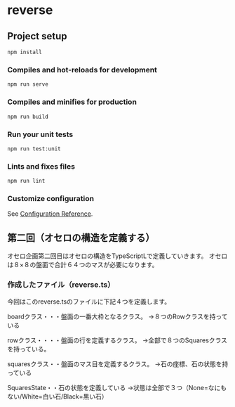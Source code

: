 # reverse

## Project setup
```
npm install
```

### Compiles and hot-reloads for development
```
npm run serve
```

### Compiles and minifies for production
```
npm run build
```

### Run your unit tests
```
npm run test:unit
```

### Lints and fixes files
```
npm run lint
```

### Customize configuration
See [Configuration Reference](https://cli.vuejs.org/config/).


## 第二回（オセロの構造を定義する）
オセロ企画第二回目はオセロの構造をTypeScriptLで定義していきます。
オセロは８×８の盤面で合計６４つのマスが必要になります。

### 作成したファイル（reverse.ts）
今回はこのreverse.tsのファイルに下記４つを定義します。

boardクラス・・・盤面の一番大枠となるクラス。
→８つのRowクラスを持っている

rowクラス・・・・盤面の行を定義するクラス。
→全部で８つのSquaresクラスを持っている。

squaresクラス・・盤面のマス目を定義するクラス。
→石の座標、石の状態を持っている

SquaresState・・石の状態を定義している
→状態は全部で３つ（None=なにもない/White=白い石/Black=黒い石）